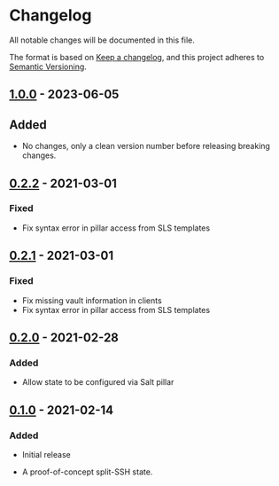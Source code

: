 # Changelog

All notable changes will be documented in this file.

The format is based on [Keep a changelog](https://keepachangelog.com/en/1.0.0/),
and this project adheres to [Semantic Versioning](https://semver.org/spec/v2.0.0.html).

## [1.0.0] - 2023-06-05

## Added

- No changes, only a clean version number before releasing breaking changes.

## [0.2.2] - 2021-03-01

### Fixed

- Fix syntax error in pillar access from SLS templates

## [0.2.1] - 2021-03-01

### Fixed

- Fix missing vault information in clients
- Fix syntax error in pillar access from SLS templates

## [0.2.0] - 2021-02-28

### Added

- Allow state to be configured via Salt pillar

## [0.1.0] - 2021-02-14

### Added

- Initial release
- A proof-of-concept split-SSH state.

  [0.1.0]: https://github.com/gonzalo-bulnes/qubes-mgmt-salt-user/releases/tag/qubes-mgmt-salt-user-split-ssh-0.1.0-1
  [0.2.0]: https://github.com/gonzalo-bulnes/qubes-mgmt-salt-user/releases/tag/qubes-mgmt-salt-user-split-ssh-0.2.0-1
  [0.2.1]: https://github.com/gonzalo-bulnes/qubes-mgmt-salt-user/releases/tag/qubes-mgmt-salt-user-split-ssh-0.2.1-1
  [0.2.2]: https://github.com/gonzalo-bulnes/qubes-mgmt-salt-user/releases/tag/qubes-mgmt-salt-user-split-ssh-0.2.2-1
  [1.0.0]: https://github.com/gonzalo-bulnes/qubes-mgmt-salt-user/releases/tag/qubes-mgmt-salt-user-split-ssh-1.0.0-1
